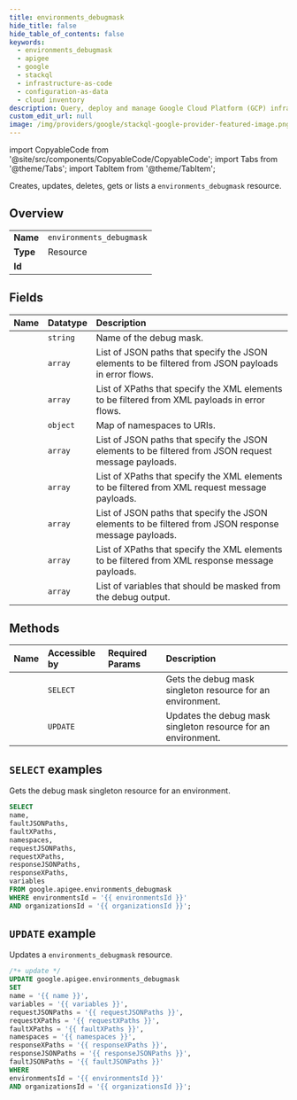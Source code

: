 ```yaml
---
title: environments_debugmask
hide_title: false
hide_table_of_contents: false
keywords:
  - environments_debugmask
  - apigee
  - google
  - stackql
  - infrastructure-as-code
  - configuration-as-data
  - cloud inventory
description: Query, deploy and manage Google Cloud Platform (GCP) infrastructure and resources using SQL
custom_edit_url: null
image: /img/providers/google/stackql-google-provider-featured-image.png
---
```


import CopyableCode from '@site/src/components/CopyableCode/CopyableCode';
import Tabs from '@theme/Tabs';
import TabItem from '@theme/TabItem';

Creates, updates, deletes, gets or lists a <code>environments_debugmask</code> resource.

## Overview
<table><tbody>
<tr><td><b>Name</b></td><td><code>environments_debugmask</code></td></tr>
<tr><td><b>Type</b></td><td>Resource</td></tr>
<tr><td><b>Id</b></td><td><CopyableCode code="google.apigee.environments_debugmask" /></td></tr>
</tbody></table>

## Fields
| Name | Datatype | Description |
|:-----|:---------|:------------|
| <CopyableCode code="name" /> | `string` | Name of the debug mask. |
| <CopyableCode code="faultJSONPaths" /> | `array` | List of JSON paths that specify the JSON elements to be filtered from JSON payloads in error flows. |
| <CopyableCode code="faultXPaths" /> | `array` | List of XPaths that specify the XML elements to be filtered from XML payloads in error flows. |
| <CopyableCode code="namespaces" /> | `object` | Map of namespaces to URIs. |
| <CopyableCode code="requestJSONPaths" /> | `array` | List of JSON paths that specify the JSON elements to be filtered from JSON request message payloads. |
| <CopyableCode code="requestXPaths" /> | `array` | List of XPaths that specify the XML elements to be filtered from XML request message payloads. |
| <CopyableCode code="responseJSONPaths" /> | `array` | List of JSON paths that specify the JSON elements to be filtered from JSON response message payloads. |
| <CopyableCode code="responseXPaths" /> | `array` | List of XPaths that specify the XML elements to be filtered from XML response message payloads. |
| <CopyableCode code="variables" /> | `array` | List of variables that should be masked from the debug output. |

## Methods
| Name | Accessible by | Required Params | Description |
|:-----|:--------------|:----------------|:------------|
| <CopyableCode code="organizations_environments_get_debugmask" /> | `SELECT` | <CopyableCode code="environmentsId, organizationsId" /> | Gets the debug mask singleton resource for an environment. |
| <CopyableCode code="organizations_environments_update_debugmask" /> | `UPDATE` | <CopyableCode code="environmentsId, organizationsId" /> | Updates the debug mask singleton resource for an environment. |

## `SELECT` examples

Gets the debug mask singleton resource for an environment.

```sql
SELECT
name,
faultJSONPaths,
faultXPaths,
namespaces,
requestJSONPaths,
requestXPaths,
responseJSONPaths,
responseXPaths,
variables
FROM google.apigee.environments_debugmask
WHERE environmentsId = '{{ environmentsId }}'
AND organizationsId = '{{ organizationsId }}'; 
```

## `UPDATE` example

Updates a <code>environments_debugmask</code> resource.

```sql
/*+ update */
UPDATE google.apigee.environments_debugmask
SET 
name = '{{ name }}',
variables = '{{ variables }}',
requestJSONPaths = '{{ requestJSONPaths }}',
requestXPaths = '{{ requestXPaths }}',
faultXPaths = '{{ faultXPaths }}',
namespaces = '{{ namespaces }}',
responseXPaths = '{{ responseXPaths }}',
responseJSONPaths = '{{ responseJSONPaths }}',
faultJSONPaths = '{{ faultJSONPaths }}'
WHERE 
environmentsId = '{{ environmentsId }}'
AND organizationsId = '{{ organizationsId }}';
```
